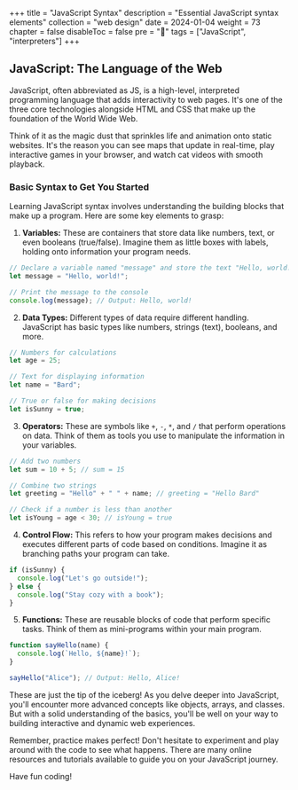 +++
title = "JavaScript Syntax"
description = "Essential JavaScript syntax elements"
collection = "web design"
date =  2024-01-04
weight = 73
chapter = false
disableToc = false
pre = "<b>📜</b>"
tags = ["JavaScript", "interpreters"]
+++

## JavaScript: The Language of the Web

JavaScript, often abbreviated as JS, is a high-level, interpreted programming language that adds interactivity to web pages. It's one of the three core technologies alongside HTML and CSS that make up the foundation of the World Wide Web. 

Think of it as the magic dust that sprinkles life and animation onto static websites. It's the reason you can see maps that update in real-time, play interactive games in your browser, and watch cat videos with smooth playback.

### Basic Syntax to Get You Started

Learning JavaScript syntax involves understanding the building blocks that make up a program. Here are some key elements to grasp:

1. **Variables:** These are containers that store data like numbers, text, or even booleans (true/false). Imagine them as little boxes with labels, holding onto information your program needs.

```javascript
// Declare a variable named "message" and store the text "Hello, world!"
let message = "Hello, world!";

// Print the message to the console
console.log(message); // Output: Hello, world!
```

2. **Data Types:** Different types of data require different handling. JavaScript has basic types like numbers, strings (text), booleans, and more.

```javascript
// Numbers for calculations
let age = 25;

// Text for displaying information
let name = "Bard";

// True or false for making decisions
let isSunny = true;
```

3. **Operators:** These are symbols like `+`, `-`, `*`, and `/` that perform operations on data. Think of them as tools you use to manipulate the information in your variables.

```javascript
// Add two numbers
let sum = 10 + 5; // sum = 15

// Combine two strings
let greeting = "Hello" + " " + name; // greeting = "Hello Bard"

// Check if a number is less than another
let isYoung = age < 30; // isYoung = true
```

4. **Control Flow:** This refers to how your program makes decisions and executes different parts of code based on conditions. Imagine it as branching paths your program can take.

```javascript
if (isSunny) {
  console.log("Let's go outside!");
} else {
  console.log("Stay cozy with a book");
}
```

5. **Functions:** These are reusable blocks of code that perform specific tasks. Think of them as mini-programs within your main program.

```javascript
function sayHello(name) {
  console.log(`Hello, ${name}!`);
}

sayHello("Alice"); // Output: Hello, Alice!
```

These are just the tip of the iceberg! As you delve deeper into JavaScript, you'll encounter more advanced concepts like objects, arrays, and classes. But with a solid understanding of the basics, you'll be well on your way to building interactive and dynamic web experiences.

Remember, practice makes perfect! Don't hesitate to experiment and play around with the code to see what happens. There are many online resources and tutorials available to guide you on your JavaScript journey.

Have fun coding!
